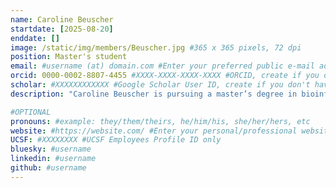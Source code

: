 ```yaml
---
name: Caroline Beuscher
startdate: [2025-08-20]
enddate: []
image: /static/img/members/Beuscher.jpg #365 x 365 pixels, 72 dpi
position: Master's student
email: #username (at) domain.com #Enter your preferred public e-mail address
orcid: 0000-0002-8807-4455 #XXXX-XXXX-XXXX-XXXX #ORCID, create if you don't have one
scholar: #XXXXXXXXXXXX #Google Scholar User ID, create if you don't have one
description: "Caroline Beuscher is pursuing a master’s degree in bioinformatics at Georgia Tech. She received her B.S. in Genetics from the University of Georgia and is interested in evolutionary genomics. Outside of lab, Caroline enjoys crocheting, yoga, and live music."

#OPTIONAL
pronouns: #example: they/them/theirs, he/him/his, she/her/hers, etc
website: #https://website.com/ #Enter your personal/professional website
UCSF: #XXXXXXXX #UCSF Employees Profile ID only
bluesky: #username
linkedin: #username
github: #username
---
```

